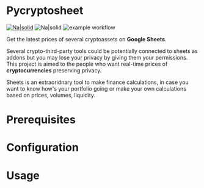 # Pycryptosheet

[![Na|solid](https://img.shields.io/badge/license-GPL-brightgreen)](https://github.com/alturiano/pycryptosheet/blob/main/LICENSE) ![Na|solid](https://img.shields.io/badge/python-3.8-brightgreen) ![example workflow](https://github.com/alturiano/pycryptosheet/actions/workflows/python-app.yml/badge.svg)

Get the latest prices of several cryptoassets on **Google Sheets**. 

Several crypto-third-party tools could be potentially connected to sheets as addons but you may lose your privacy by giving them your permissions. This project is aimed to the people who want real-time prices of **cryptocurrencies** preserving privacy.

Sheets is an extraoridnary tool to make finance calculations, in case you want to know how's your portfolio going or make your own calculations based on prices, volumes, liquidity.


# Prerequisites
# Configuration
# Usage


